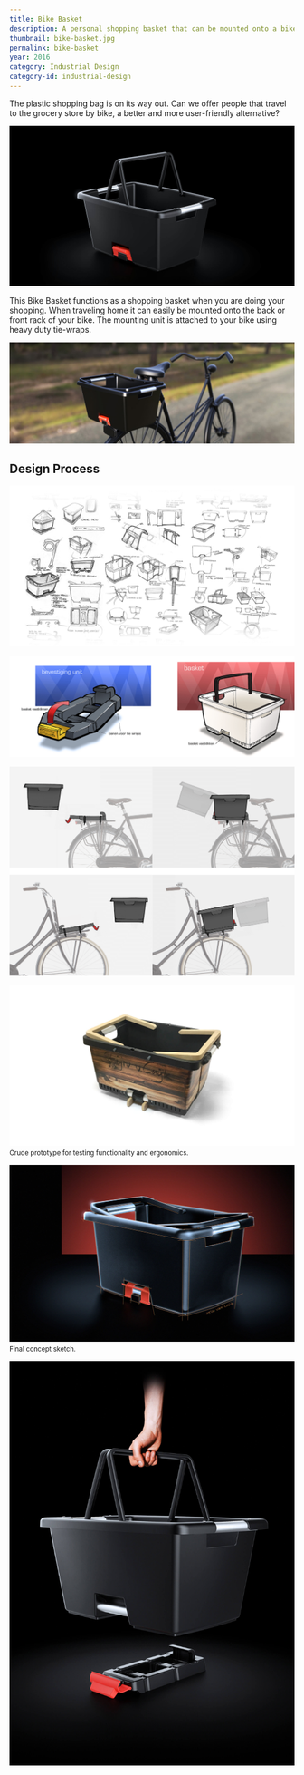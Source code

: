 ```yaml
---
title: Bike Basket
description: A personal shopping basket that can be mounted onto a bike.
thumbnail: bike-basket.jpg
permalink: bike-basket
year: 2016
category: Industrial Design
category-id: industrial-design
---
```



The plastic shopping bag is on its way out. Can we offer people that travel to
the grocery store by bike, a better and more user-friendly alternative?

![Hero image](/img/portfolio/bike-basket-01.jpg)

This Bike Basket functions as a shopping basket when you are doing your shopping.
When traveling home it can easily be mounted onto the back or front rack of your bike.
The mounting unit is attached to your bike using heavy duty tie-wraps.

![Render 1](/img/portfolio/bike-basket_render_01.jpg)

## Design Process

![Ideeschetsen](/img/portfolio/bike-basket_schetsen.png)

![Conceptschetsen](/img/portfolio/bike-basket_conceptschets.png)

![Werkingsprincipe](/img/portfolio/bike-basket_werking.png)

![Spuugmodel](/img/portfolio/bike-basket_model.jpg) <small>Crude prototype for testing functionality and ergonomics.</small>

![eindschets](/img/portfolio/etc_bike_basket.jpg) <small>Final concept sketch.</small>

![Render 2](/img/portfolio/bike-basket_render_02.jpg)
